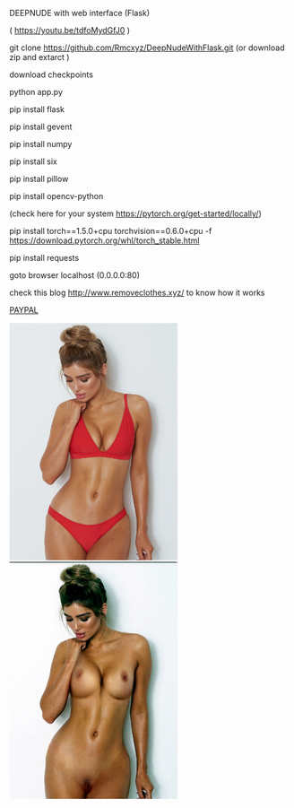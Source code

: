 DEEPNUDE with web interface (Flask)

( https://youtu.be/tdfoMydGfJ0 )

git clone https://github.com/Rmcxyz/DeepNudeWithFlask.git (or download zip and extarct )

download checkpoints

python app.py

pip install flask

pip install gevent

pip install numpy

pip install six

pip install pillow

pip install opencv-python

(check here for your system https://pytorch.org/get-started/locally/)

pip install torch==1.5.0+cpu torchvision==0.6.0+cpu -f https://download.pytorch.org/whl/torch_stable.html

pip install requests

goto browser localhost (0.0.0.0:80)

check this blog http://www.removeclothes.xyz/ to know how it works

<a href="https://www.paypal.me/removeclothesxyz">PAYPAL</a>

<p float="left">
  <img src="input.png" width="300" />
  <img src="uploads/input.jpg" width="300" /> 
</p>
